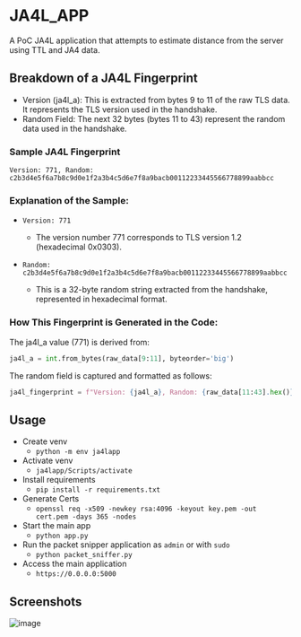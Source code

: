 # JA4L_APP
A PoC JA4L application that attempts to estimate distance from the server using TTL and JA4 data. 

## Breakdown of a JA4L Fingerprint
- Version (ja4l_a): This is extracted from bytes 9 to 11 of the raw TLS data. It represents the TLS version used in the handshake.
- Random Field: The next 32 bytes (bytes 11 to 43) represent the random data used in the handshake.

### Sample JA4L Fingerprint

```Version: 771, Random: c2b3d4e5f6a7b8c9d0e1f2a3b4c5d6e7f8a9bacb00112233445566778899aabbcc```

### Explanation of the Sample:

- ```Version: 771```
  - The version number 771 corresponds to TLS version 1.2 (hexadecimal 0x0303).

- ```Random: c2b3d4e5f6a7b8c9d0e1f2a3b4c5d6e7f8a9bacb00112233445566778899aabbcc```
  - This is a 32-byte random string extracted from the handshake, represented in hexadecimal format.

### How This Fingerprint is Generated in the Code:

The ja4l_a value (771) is derived from:

```python
ja4l_a = int.from_bytes(raw_data[9:11], byteorder='big')
```

The random field is captured and formatted as follows:

```python
ja4l_fingerprint = f"Version: {ja4l_a}, Random: {raw_data[11:43].hex()}"
```

## Usage

- Create venv
  - ```python -m env ja4lapp```
- Activate venv
  - ```ja4lapp/Scripts/activate```
- Install requirements
  - ```pip install -r requirements.txt```
- Generate Certs
  - ```openssl req -x509 -newkey rsa:4096 -keyout key.pem -out cert.pem -days 365 -nodes```
- Start the main app
  - ```python app.py```
- Run the packet snipper application as ```admin``` or with ```sudo```
  - ```python packet_sniffer.py```
- Access the main application
  - ```https://0.0.0.0:5000```

## Screenshots

![image](https://github.com/user-attachments/assets/ebac1224-24cc-4b08-b91f-c99a8107ffcc)
